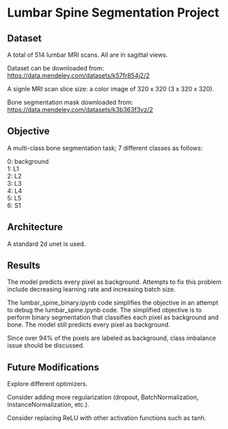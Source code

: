 # Lumbar Spine Segmentation Project

## Dataset
A total of 514 lumbar MRI scans. All are in sagittal views. 

Dataset can be downloaded from: https://data.mendeley.com/datasets/k57fr854j2/2​

A signle MRI scan slice size: a color image of 320 x 320​ (3 x 320 x 320).

Bone segmentation mask downloaded from: https://data.mendeley.com/datasets/k3b363f3vz/2

## Objective

A multi-class bone segmentation task; 7 different classes as follows:

0: background <br>
1: L1 <br>
2: L2 <br>
3: L3 <br>
4: L4 <br>
5: L5 <br>
6: S1

## Architecture
A standard 2d unet is used.

## Results
The model predicts every pixel as background. 
Attempts to fix this problem include decreasing learning rate and increasing batch size.

The lumbar_spine_binary.ipynb code simplifies the objective in an attempt to debug the lumbar_spine.ipynb code. The simplified objective is to perform binary segmentation that classifies each pixel as background and bone. The model still predicts every pixel as background.

Since over 94% of the pixels are labeled as background, class imbalance issue should be discussed.

## Future Modifications
Explore different optimizers.

Consider adding more regularization (dropout, BatchNormalization, InstanceNormalization, etc.).

Consider replacing ReLU with other activation functions such as tanh.